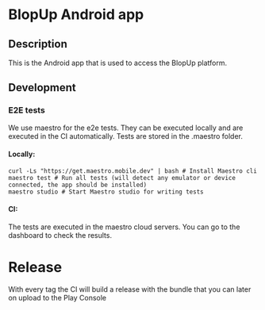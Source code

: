 # BlopUp Android app

## Description
This is the Android app that is used to access the BlopUp platform.

## Development

### E2E tests
We use maestro for the e2e tests. They can be executed locally and are executed in the CI automatically.
Tests are stored in the .maestro folder.

#### Locally:
```
curl -Ls "https://get.maestro.mobile.dev" | bash # Install Maestro cli
maestro test # Run all tests (will detect any emulator or device connected, the app should be installed)
maestro studio # Start Maestro studio for writing tests
``` 

#### CI:
The tests are executed in the maestro cloud servers. You can go to the dashboard to check the results.

# Release

With every tag the CI will build a release with the bundle that you can later on upload to the Play Console